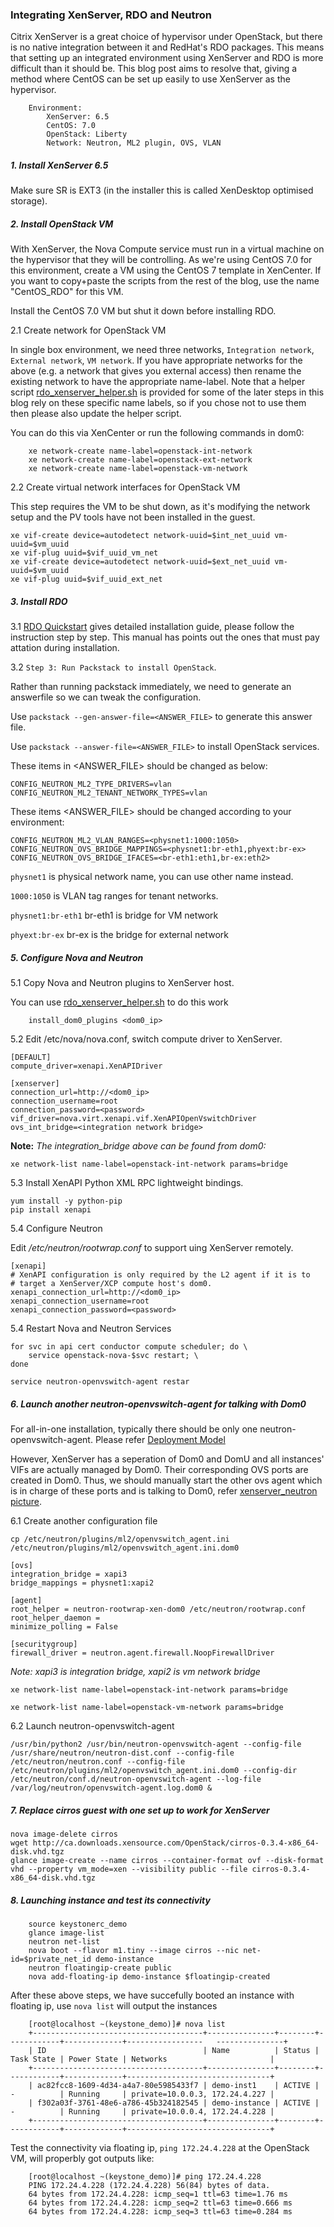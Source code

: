 ### Integrating XenServer, RDO and Neutron

Citrix XenServer is a great choice of hypervisor under OpenStack, but
there is no native integration between it and RedHat's RDO packages.
This means that setting up an integrated environment using XenServer
and RDO is more difficult than it should be. This blog post aims to 
resolve that, giving a method where CentOS can be set up easily to 
use XenServer as the hypervisor.

		Environment:
			XenServer: 6.5
			CentOS: 7.0
			OpenStack: Liberty
			Network: Neutron, ML2 plugin, OVS, VLAN

##### 1. Install XenServer 6.5
Make sure SR is EXT3 (in the installer this is called XenDesktop optimised storage).

##### 2. Install OpenStack VM
With XenServer, the Nova Compute service must run in a virtual machine 
on the hypervisor that they will be controlling. As we're using CentOS 7.0 
for this environment, create a VM using the CentOS 7 template in XenCenter.
If you want to copy+paste the scripts from the rest of the blog, use the name
"CentOS_RDO" for this VM.

Install the CentOS 7.0 VM but shut it down before installing RDO.

2.1 Create network for OpenStack VM 

In single box environment, we need three networks, `Integration network`, 
`External network`, `VM network`. If you have appropriate networks for 
the above (e.g. a network that gives you external access) then rename 
the existing network to have the appropriate name-label. 
Note that a helper script 
[rdo_xenserver_helper.sh](https://github.com/Annie-XIE/summary-os/blob/master/rdo_xenserver_helper.sh) 
is provided for some of the later steps in this blog rely on these specific
name labels, so if you chose not to use them then please also update the helper script.

You can do this via XenCenter or run the following commands in dom0:

		xe network-create name-label=openstack-int-network
		xe network-create name-label=openstack-ext-network
		xe network-create name-label=openstack-vm-network

2.2 Create virtual network interfaces for OpenStack VM

This step requires the VM to be shut down, as it's modifying the
network setup and the PV tools have not been installed in the guest.

    xe vif-create device=autodetect network-uuid=$int_net_uuid vm-uuid=$vm_uuid
    xe vif-plug uuid=$vif_uuid_vm_net
    xe vif-create device=autodetect network-uuid=$ext_net_uuid vm-uuid=$vm_uuid
    xe vif-plug uuid=$vif_uuid_ext_net

##### 3. Install RDO
3.1 [RDO Quickstart](https://www.rdoproject.org/Quickstart) gives detailed 
installation guide, please follow the instruction step by step. 
This manual has points out the ones that must pay attation during installation.

3.2 `Step 3: Run Packstack to install OpenStack`. 

Rather than running packstack immediately, we need to generate an answerfile 
so we can tweak the configuration.

Use `packstack --gen-answer-file=<ANSWER_FILE>` to generate this answer file.

Use `packstack --answer-file=<ANSWER_FILE>` to install OpenStack services.

These items in <ANSWER_FILE> should be changed as below:

    CONFIG_NEUTRON_ML2_TYPE_DRIVERS=vlan
    CONFIG_NEUTRON_ML2_TENANT_NETWORK_TYPES=vlan

These items <ANSWER_FILE> should be changed according to your environment:

    CONFIG_NEUTRON_ML2_VLAN_RANGES=<physnet1:1000:1050>
    CONFIG_NEUTRON_OVS_BRIDGE_MAPPINGS=<physnet1:br-eth1,phyext:br-ex>
    CONFIG_NEUTRON_OVS_BRIDGE_IFACES=<br-eth1:eth1,br-ex:eth2>

`physnet1` is physical network name, you can use other name instead. 

`1000:1050` is VLAN tag ranges for tenant networks.

`physnet1:br-eth1` br-eth1 is bridge for VM network

`phyext:br-ex` br-ex is the bridge for external network

##### 5. Configure Nova and Neutron

5.1 Copy Nova and Neutron plugins to XenServer host.

You can use [rdo_xenserver_helper.sh](https://github.com/Annie-XIE/summary-os/blob/master/rdo_xenserver_helper.sh)
to do this work

		install_dom0_plugins <dom0_ip>

5.2 Edit /etc/nova/nova.conf, switch compute driver to XenServer. 

    [DEFAULT]
    compute_driver=xenapi.XenAPIDriver

    [xenserver]
    connection_url=http://<dom0_ip>
    connection_username=root
    connection_password=<password>
    vif_driver=nova.virt.xenapi.vif.XenAPIOpenVswitchDriver
    ovs_int_bridge=<integration network bridge>

**Note:**
*The integration_bridge above can be found from dom0:*

`xe network-list name-label=openstack-int-network params=bridge`

5.3 Install XenAPI Python XML RPC lightweight bindings.

    yum install -y python-pip
    pip install xenapi

5.4 Configure Neutron

Edit */etc/neutron/rootwrap.conf* to support uing XenServer remotely.

    [xenapi]
    # XenAPI configuration is only required by the L2 agent if it is to
    # target a XenServer/XCP compute host's dom0.
    xenapi_connection_url=http://<dom0_ip>
    xenapi_connection_username=root
    xenapi_connection_password=<password>
    
5.4 Restart Nova and Neutron Services

    for svc in api cert conductor compute scheduler; do \
	    service openstack-nova-$svc restart; \
    done
    
    service neutron-openvswitch-agent restar

##### 6. Launch another neutron-openvswitch-agent for talking with Dom0

For all-in-one installation, typically there should be only one neutron-openvswitch-agent.
Please refer [Deployment Model](https://github.com/Annie-XIE/summary-os/blob/master/deployment-neutron-1.png)

However, XenServer has a seperation of Dom0 and DomU and all instances' VIFs are actually 
managed by Dom0. Their corresponding OVS ports are created in Dom0. Thus, we should manually
start the other ovs agent which is in charge of these ports and is talking to Dom0, 
refer [xenserver_neutron picture](https://github.com/Annie-XIE/summary-os/blob/master/xs-neutron-deployment.png).

6.1 Create another configuration file

    cp /etc/neutron/plugins/ml2/openvswitch_agent.ini /etc/neutron/plugins/ml2/openvswitch_agent.ini.dom0
    
    [ovs]
    integration_bridge = xapi3
    bridge_mappings = physnet1:xapi2
    
    [agent]
    root_helper = neutron-rootwrap-xen-dom0 /etc/neutron/rootwrap.conf
    root_helper_daemon =
    minimize_polling = False
    
    [securitygroup]
    firewall_driver = neutron.agent.firewall.NoopFirewallDriver

*Note: xapi3 is integration bridge, xapi2 is vm network bridge*

`xe network-list name-label=openstack-int-network params=bridge`

`xe network-list name-label=openstack-vm-network params=bridge`

6.2 Launch neutron-openvswitch-agent

    /usr/bin/python2 /usr/bin/neutron-openvswitch-agent --config-file /usr/share/neutron/neutron-dist.conf --config-file /etc/neutron/neutron.conf --config-file /etc/neutron/plugins/ml2/openvswitch_agent.ini.dom0 --config-dir /etc/neutron/conf.d/neutron-openvswitch-agent --log-file /var/log/neutron/openvswitch-agent.log.dom0 &

##### 7. Replace cirros guest with one set up to work for XenServer
    nova image-delete cirros
    wget http://ca.downloads.xensource.com/OpenStack/cirros-0.3.4-x86_64-disk.vhd.tgz
    glance image-create --name cirros --container-format ovf --disk-format vhd --property vm_mode=xen --visibility public --file cirros-0.3.4-x86_64-disk.vhd.tgz

##### 8. Launching instance and test its connectivity

		source keystonerc_demo
		glance image-list
		neutron net-list
		nova boot --flavor m1.tiny --image cirros --nic net-id=$private_net_id demo-instance
		neutron floatingip-create public
		nova add-floating-ip demo-instance $floatingip-created

After these above steps, we have succefully booted an instance with floating ip, 
use `nova list` will output the instances

		[root@localhost ~(keystone_demo)]# nova list
		+--------------------------------------+---------------+--------+------------+-------------+-----------------	---------------+
		| ID                                   | Name          | Status | Task State | Power State | Networks                       |
		+--------------------------------------+---------------+--------+------------+-------------+--------------------------------+
		| ac82fcc8-1609-4d34-a4a7-80e5985433f7 | demo-inst1    | ACTIVE | -          | Running     | private=10.0.0.3, 172.24.4.227 |
		| f302a03f-3761-48e6-a786-45b324182545 | demo-instance | ACTIVE | -          | Running     | private=10.0.0.4, 172.24.4.228 |
		+--------------------------------------+---------------+--------+------------+-------------+--------------------------------+

Test the connectivity via floating ip, `ping 172.24.4.228` at the OpenStack VM, will properbly got outputs like:

		[root@localhost ~(keystone_demo)]# ping 172.24.4.228
		PING 172.24.4.228 (172.24.4.228) 56(84) bytes of data.
		64 bytes from 172.24.4.228: icmp_seq=1 ttl=63 time=1.76 ms
		64 bytes from 172.24.4.228: icmp_seq=2 ttl=63 time=0.666 ms
		64 bytes from 172.24.4.228: icmp_seq=3 ttl=63 time=0.284 ms
